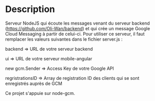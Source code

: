 Description
===========

Serveur NodeJS qui écoute les messages venant du serveur backend (https://github.com/Oli-Wan/backend) et qui crée un message Google Cloud Messaging à partir de celui-ci. Pour utiliser ce serveur, il faut remplacer les valeurs suivantes dans le fichier server.js :

backend => URL de votre serveur backend

ui => URL de votre serveur mobile-angular

new gcm.Sender => Access Key de votre Google API

regristrationsID => Array de registration ID des clients qui se sont enregistrés auprès de GCM

Ce projet s'appuie sur node-gcm.
